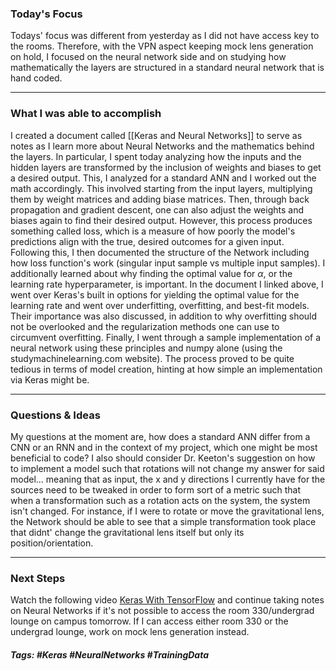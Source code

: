 ### Today's Focus

Todays' focus was different from yesterday as I did not have access key to the rooms. Therefore, with the VPN aspect keeping mock lens generation on hold, I focused on the neural network side and on studying how mathematically the layers are structured in a standard neural network that is hand coded. 

***
### What I was able to accomplish

I created a document called [[Keras and Neural Networks]] to serve as notes as I learn more about Neural Networks and the mathematics behind the layers. In particular, I spent today analyzing how the inputs and the hidden layers are transformed by the inclusion of weights and biases to get a desired output. This, I analyzed for a standard ANN and I worked out the math accordingly. This involved starting from the input layers, multiplying them by weight matrices and adding biase matrices. Then, through back propagation and gradient descent, one can also adjust the weights and biases again to find their desired output. However, this process produces something called loss, which is a measure of how poorly the model's predictions align with the true, desired outcomes for a given input. Following this, I then documented the structure of the Network including how loss function's work (singular input sample vs multiple input samples). I additionally learned about why finding the optimal value for $\alpha$, or the learning rate hyperparameter, is important. In the document I linked above, I went over Keras's built in options for yielding the optimal value for the learning rate and went over underfitting, overfitting, and best-fit models. Their importance was also discussed, in addition to why overfitting should not be overlooked and the regularization methods one can use to circumvent overfitting. Finally, I went through a sample implementation of a neural network using these principles and numpy alone (using the studymachinelearning.com website). The process proved to be quite tedious in terms of model creation, hinting at how simple an implementation via Keras might be.
***

### Questions & Ideas

My questions at the moment are, how does a standard ANN differ from a CNN or an RNN and in the context of my project, which one might be most beneficial to code? I also should consider Dr. Keeton's suggestion on how to implement a model such that rotations will not change my answer for said model... meaning that as input, the x and y directions I currently have for the sources need to be tweaked in order to form sort of a metric such that when a transformation such as a rotation acts on the system, the system isn't changed. For instance, if I were to rotate or move the gravitational lens, the Network should be able to see that a simple transformation took place that didnt' change the gravitational lens itself but only its position/orientation.
***
### Next Steps

Watch the following video [Keras With TensorFlow](https://www.youtube.com/watch?v=qFJeN9V1ZsI&t=423s) and continue taking notes on Neural Networks if it's not possible to access the room 330/undergrad lounge on campus tomorrow. If I can access either room 330 or the undergrad lounge, work on mock lens generation instead. 


##### Tags: #Keras #NeuralNetworks #TrainingData




